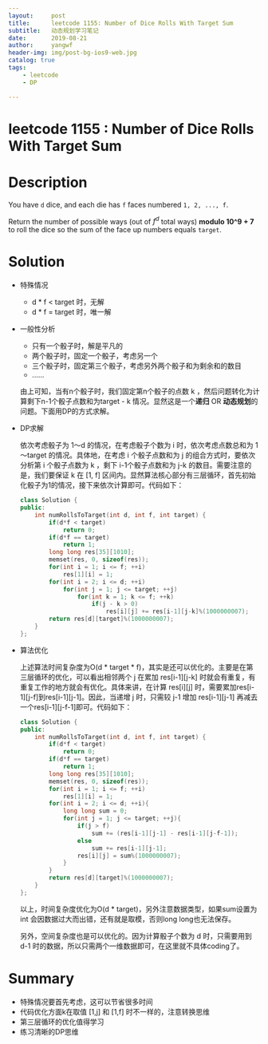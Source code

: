 ```yaml
---
layout:     post
title:      leetcode 1155: Number of Dice Rolls With Target Sum
subtitle:   动态规划学习笔记
date:       2019-08-21
author:     yangwf
header-img: img/post-bg-ios9-web.jpg
catalog: true
tags:
    - leetcode
    - DP

---
```

# leetcode 1155 : Number of Dice Rolls With Target Sum

# Description

You have `d` dice, and each die has `f` faces numbered `1, 2, ..., f`.

Return the number of possible ways (out of $f^d$ total ways) **modulo 10^9 + 7** to roll the dice so the sum of the face up numbers equals `target`.

# Solution

- 特殊情况
  - d * f < target 时，无解
  - d * f = target 时，唯一解

- 一般性分析

  - 只有一个骰子时，解是平凡的
  - 两个骰子时，固定一个骰子，考虑另一个
  - 三个骰子时，固定第三个骰子，考虑另外两个骰子和为剩余和的数目
  - ......

  由上可知，当有n个骰子时，我们固定第n个骰子的点数 k ，然后问题转化为计算剩下n-1个骰子点数和为target - k 情况。显然这是一个**递归** OR **动态规划**的问题。下面用DP的方式求解。

- DP求解

  依次考虑骰子为 1～d 的情况，在考虑骰子个数为 i 时，依次考虑点数总和为 1～target 的情况。具体地，在考虑 i 个骰子点数和为 j 的组合方式时，要依次分析第 i 个骰子点数为 k ，剩下 i-1个骰子点数和为 j-k 的数目。需要注意的是，我们要保证 k 在 [1, f] 区间内。显然算法核心部分有三层循环，首先初始化骰子为1的情况，接下来依次计算即可。代码如下：

  ```c++
  class Solution {
  public:
      int numRollsToTarget(int d, int f, int target) {
          if(d*f < target)
              return 0;
          if(d*f == target)
              return 1;
          long long res[35][1010];
          memset(res, 0, sizeof(res));
          for(int i = 1; i <= f; ++i)
              res[1][i] = 1;
          for(int i = 2; i <= d; ++i)
              for(int j = 1; j <= target; ++j)
                  for(int k = 1; k <= f; ++k)
                      if(j - k > 0)
                          res[i][j] += res[i-1][j-k]%(1000000007);
          return res[d][target]%(1000000007);
      }
  };
  ```

- 算法优化

  上述算法时间复杂度为O(d * target * f)，其实是还可以优化的。主要是在第三层循环的优化，可以看出相邻两个 j 在累加 res[i-1\][j-k] 时就会有重复，有重复工作的地方就会有优化。具体来讲，在计算 res[i\][j] 时，需要累加res[i-1\][j-f]到res[i-1\][j-1]。因此，当递增 j 时，只需较 j-1 增加 res[i-1\][j-1] 再减去一个res[i-1\][j-f-1]即可。代码如下：

  ```c++
  class Solution {
  public:
      int numRollsToTarget(int d, int f, int target) {
          if(d*f < target)
              return 0;
          if(d*f == target)
              return 1;
          long long res[35][1010];
          memset(res, 0, sizeof(res));
          for(int i = 1; i <= f; ++i)
              res[1][i] = 1;
          for(int i = 2; i <= d; ++i){
              long long sum = 0;
              for(int j = 1; j <= target; ++j){
                  if(j > f)
                      sum += (res[i-1][j-1] - res[i-1][j-f-1]);
                  else
                      sum += res[i-1][j-1];
                  res[i][j] = sum%(1000000007);
              }           
          }
          return res[d][target]%(1000000007);
      }
  };
  ```

  以上，时间复杂度优化为O(d * target)，另外注意数据类型，如果sum设置为 int 会因数据过大而出错，还有就是取模，否则long long也无法保存。

  另外，空间复杂度也是可以优化的。因为计算骰子个数为 d 时，只需要用到 d-1 时的数据，所以只需两个一维数据即可，在这里就不具体coding了。

# Summary

- 特殊情况要首先考虑，这可以节省很多时间
- 代码优化方面k在取值 [1,j] 和 [1,f] 时不一样的，注意转换思维
- 第三层循环的优化值得学习
- 练习清晰的DP思维











